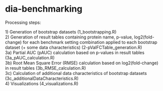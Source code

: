 # dia-benchmarking

Processing steps:

1\) Generation of bootstrap datasets (1_bootstrapping.R)\
2\) Generation of result tables containing protein name, p-value, log2(fold-change) for each benchmark setting combination applied to each bootstrap dataset (+ some data characteristics) (2-pValFCTable_generation.R)\
3a) Partial AUC (pAUC) calculation based on p-values in result tables (3a_pAUC_calculation.R)\
3b) Root Mean Square Error (RMSE) calculation based on log2(fold-change) in result tables (3b_RMSE_calculation.R)\
3c) Calculation of additional data characteristics of bootstrap datasets (3c_additionalDataCharacteristics.R)\
4\) Visualizations (4_visualizations.R)
